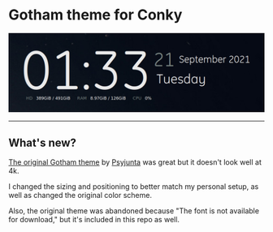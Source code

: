 # Gotham theme for Conky

![](gotham.png)

---

## What's new?
[The original Gotham theme](https://www.deviantart.com/psyjunta/art/Gotham-Conky-config-205465419) by [Psyjunta](https://www.deviantart.com/psyjunta) was great but it doesn't look well at 4k.

I changed the sizing and positioning to better match my personal setup, as well as changed the original color scheme.

Also, the original theme was abandoned because "The font is not available for download," but it's included in this repo as well.

